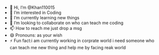 - 👋 Hi, I’m @Khan110015
- 👀 I’m interested in Coding
- 🌱 I’m currently learning new things 
- 💞️ I’m looking to collaborate on who can teach me coding 
- 📫 How to reach me just drop a msg 
- 😄 Pronouns: as your wish 
- ⚡ Fun fact:i am currently working in corprate world i need someone who can teach me new thing and help me by facing reak world  

<!---
Khan110015/Khan110015 is a ✨ special ✨ repository because its `README.md` (this file) appears on your GitHub profile.
You can click the Preview link to take a look at your changes.
--->

